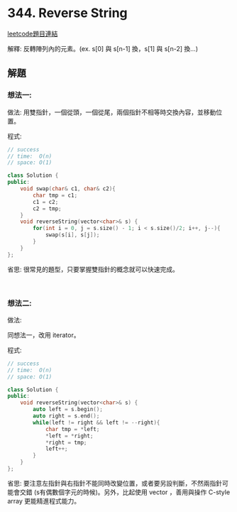 # 344. Reverse String

[leetcode題目連結](https://leetcode.com/problems/reverse-string/)

解釋: 反轉陣列內的元素。(ex. s[0] 與 s[n-1] 換，s[1] 與 s[n-2] 換...)

## 解題

### 想法一:

做法: 用雙指針，一個從頭，一個從尾，兩個指針不相等時交換內容，並移動位置。

程式:

```c++
// success
// time:  O(n)
// space: O(1)

class Solution {
public:
    void swap(char& c1, char& c2){
        char tmp = c1;
        c1 = c2;
        c2 = tmp;
    }
    void reverseString(vector<char>& s) {
        for(int i = 0, j = s.size() - 1; i < s.size()/2; i++, j--){
            swap(s[i], s[j]);
        }
    }
};
```

省思: 很常見的題型，只要掌握雙指針的概念就可以快速完成。

<br/>

### 想法二:

做法:

同想法一，改用 iterator。

程式:

```c++
// success
// time:  O(n)
// space: O(1)

class Solution {
public:
    void reverseString(vector<char>& s) {
        auto left = s.begin();
        auto right = s.end();
        while(left != right && left != --right){
            char tmp = *left;
            *left = *right;
            *right = tmp;
            left++;
        }
    }
};
```

省思: 要注意左指針與右指針不能同時改變位置，或者要另設判斷，不然兩指針可能會交錯 (s有偶數個字元的時候)。另外，比起使用 vector ，善用與操作 C-style array 更能精進程式能力。

<br/>

<!--
### 網路解一:

```c++

```
-->
